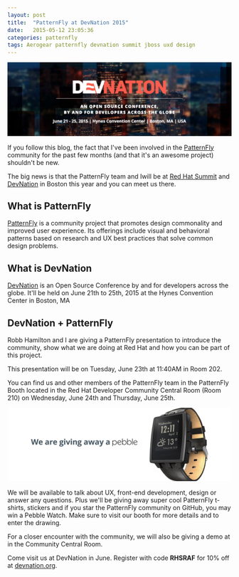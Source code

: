 ```yaml
---
layout: post
title:  "PatternFly at DevNation 2015"
date:   2015-05-12 23:05:36
categories: patternfly
tags: Aerogear patternfly devnation summit jboss uxd design
---
```


![DevNation + PatternFly](/img/patternfly-devnation/devnation-patternfly.jpg)

If you follow this blog, the fact that I've been involved in the [PatternFly](https://www.patternfly.org) community for the past few months (and that it's an awesome project) shouldn't be new.

The big news is that the PatternFly team and Iwill be at [Red Hat Summit](http://www.redhat.com/summit) and [DevNation](http://www.devnation.org) in Boston this year and you can meet us there.


## What is PatternFly

[PatternFly](patternfly.org) is a community project that promotes design commonality and improved user experience. Its offerings include visual and behavioral patterns based on research and UX best practices that solve common design problems. 

## What is DevNation

[DevNation](http://www.devnation.org) is an Open Source Conference by and for developers across the globe. It'll be held on June 21th to 25th, 2015 at the Hynes Convention Center in Boston, MA

## DevNation + PatternFly

Robb Hamilton and I are giving a PatternFly presentation to introduce the community, show what we are doing at Red Hat and how you can be part of this project.


This presentation will be on Tuesday, June 23th at 11:40AM in Room 202.

You can find us and other members of the PatternFly team in the PatternFly Booth located in the Red Hat Developer Community Central Room (Room 210) on Wednesday, June 24th and Thursday, June 25th.


![Pebble watch](/img/patternfly-devnation/pebble.jpg)

We will be available to talk about UX, front-end development, design or answer any questions. Plus we'll be giving away super cool PatternFly t-shirts, stickers and if you star the PatternFly community on GitHub, you may win a Pebble Watch. Make sure to visit our booth for more details and to enter the drawing. 

For a closer encounter with the community, we will also be giving a demo at in the Community Central Room. 


Come visit us at DevNation in June. Register with code **RHSRAF** for 10% off at [devnation.org](http://www.devnation.org).


